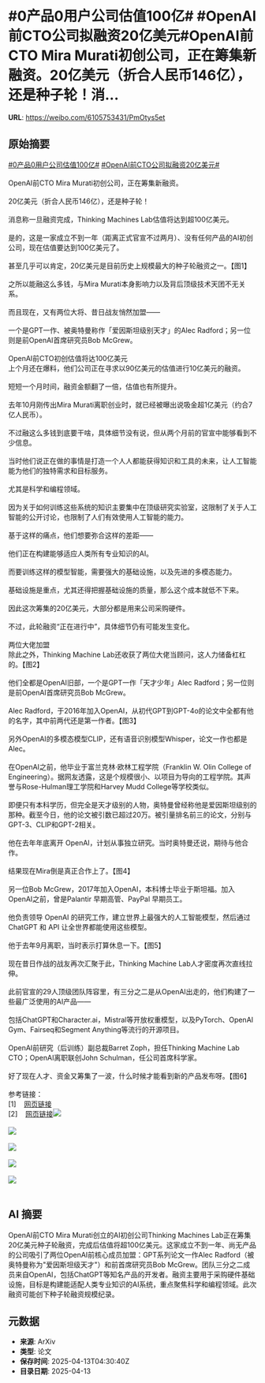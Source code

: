 # #0产品0用户公司估值100亿# #OpenAI前CTO公司拟融资20亿美元#OpenAI前CTO Mira Murati初创公司，正在筹集新融资。20亿美元（折合人民币146亿），还是种子轮！消...

**URL**: https://weibo.com/6105753431/PmOtys5et

## 原始摘要

<a href="https://m.weibo.cn/search?containerid=231522type%3D1%26t%3D10%26q%3D%230%E4%BA%A7%E5%93%810%E7%94%A8%E6%88%B7%E5%85%AC%E5%8F%B8%E4%BC%B0%E5%80%BC100%E4%BA%BF%23&amp;extparam=%230%E4%BA%A7%E5%93%810%E7%94%A8%E6%88%B7%E5%85%AC%E5%8F%B8%E4%BC%B0%E5%80%BC100%E4%BA%BF%23" data-hide=""><span class="surl-text">#0产品0用户公司估值100亿#</span></a> <a href="https://m.weibo.cn/search?containerid=231522type%3D1%26t%3D10%26q%3D%23OpenAI%E5%89%8DCTO%E5%85%AC%E5%8F%B8%E6%8B%9F%E8%9E%8D%E8%B5%8420%E4%BA%BF%E7%BE%8E%E5%85%83%23&amp;extparam=%23OpenAI%E5%89%8DCTO%E5%85%AC%E5%8F%B8%E6%8B%9F%E8%9E%8D%E8%B5%8420%E4%BA%BF%E7%BE%8E%E5%85%83%23" data-hide=""><span class="surl-text">#OpenAI前CTO公司拟融资20亿美元#</span></a><br><br>OpenAI前CTO Mira Murati初创公司，正在筹集新融资。<br><br>20亿美元（折合人民币146亿），还是种子轮！<br><br>消息称一旦融资完成，Thinking Machines Lab估值将达到超100亿美元。<br><br>是的，这是一家成立不到一年（距离正式官宣不过两月）、没有任何产品的AI初创公司，现在估值要达到100亿美元了。<br><br>甚至几乎可以肯定，20亿美元是目前历史上规模最大的种子轮融资之一。【图1】<br><br>之所以能融这么多钱，与Mira Murati本身影响力以及背后顶级技术天团不无关系。<br><br>而且现在，又有两位大将、昔日战友悄然加盟——<br><br>一个是GPT一作、被奥特曼称作「爱因斯坦级别天才」的Alec Radford；另一位则是前OpenAI首席研究员Bob McGrew。<br><br>OpenAI前CTO初创估值将达100亿美元<br>上个月还在爆料，他们公司正在寻求以90亿美元的估值进行10亿美元的融资。<br><br>短短一个月时间，融资金额翻了一倍，估值也有所提升。<br><br>去年10月刚传出Mira Murati离职创业时，就已经被曝出说吸金超1亿美元（约合7亿人民币）。<br><br>不过融这么多钱到底要干啥，具体细节没有说，但从两个月前的官宣中能够看到不少信息。<br><br>当时他们说正在做的事情是打造一个人人都能获得知识和工具的未来，让人工智能能为他们的独特需求和目标服务。<br><br>尤其是科学和编程领域。<br><br>因为关于如何训练这些系统的知识主要集中在顶级研究实验室，这限制了关于人工智能的公开讨论，也限制了人们有效使用人工智能的能力。<br><br>基于这样的痛点，他们想要弥合这样的差距——<br><br>他们正在构建能够适应人类所有专业知识的AI。<br><br>而要训练这样的模型智能，需要强大的基础设施，以及先进的多模态能力。<br><br>基础设施是重点，尤其还得把握基础设施的质量，那么这个成本就低不下来。<br><br>因此这次筹集的20亿美元，大部分都是用来公司采购硬件。<br><br>不过，此轮融资“正在进行中”，具体细节仍有可能发生变化。<br><br>两位大佬加盟<br>除此之外，Thinking Machine Lab还收获了两位大佬当顾问，这人力储备杠杠的。【图2】<br><br>他们全都是OpenAI旧部，一个是GPT一作「天才少年」Alec Radford；另一位则是前OpenAI首席研究员Bob McGrew。<br><br>Alec Radford，于2016年加入OpenAI，从初代GPT到GPT-4o的论文中全都有他的名字，其中前两代还是第一作者。【图3】<br><br>另外OpenAI的多模态模型CLIP，还有语音识别模型Whisper，论文一作也都是Alec。<br><br>在OpenAI之前，他毕业于富兰克林·欧林工程学院（Franklin W. Olin College of Engineering）。据网友透露，这是个规模很小、以项目为导向的工程学院。其声誉与Rose-Hulman理工学院和Harvey Mudd College等学校类似。<br><br>即便只有本科学历，但完全是天才级别的人物，奥特曼曾经称他是爱因斯坦级别的那种。截至今日，他的论文被引数已超过20万。被引量排名前三的论文，分别与GPT-3、CLIP和GPT-2相关。<br><br>他在去年年底离开 OpenAI，计划从事独立研究。当时奥特曼还说，期待与他合作。<br><br>结果现在Mira倒是真正合作上了。【图4】<br><br>另一位Bob McGrew，2017年加入OpenAI，本科博士毕业于斯坦福。加入OpenAI之前，曾是Palantir 早期高管、PayPal 早期员工。<br><br>他负责领导 OpenAI 的研究工作，建立世界上最强大的人工智能模型，然后通过 ChatGPT 和 API 让全世界都能使用这些模型。<br><br>他于去年9月离职，当时表示打算休息一下。【图5】<br><br>现在昔日作战的战友再次汇聚于此，Thinking Machine Lab人才密度再次直线拉伸。<br><br>此前官宣的29人顶级团队阵容里，有三分之二是从OpenAI出走的，他们构建了一些最广泛使用的AI产品——<br><br>包括ChatGPT和Character.ai，Mistral等开放权重模型，以及PyTorch、OpenAI Gym、Fairseq和Segment Anything等流行的开源项目。<br><br>OpenAI前研究（后训练）副总裁Barret Zoph，担任Thinking Machine Lab CTO；OpenAI离职联创John Schulman，任公司首席科学家。<br><br>好了现在人才、资金又筹集了一波，什么时候才能看到新的产品发布呀。【图6】<br><br>参考链接：<br>[1]<a href="https://weibo.cn/sinaurl?u=https%3A%2F%2Fwww.businessinsider.com%2Fmira-murati-new-ai-startup-thinking-machines-funding-2025-4" data-hide=""><span class="url-icon"><img style="width: 1rem;height: 1rem" src="https://h5.sinaimg.cn/upload/2015/09/25/3/timeline_card_small_web_default.png" referrerpolicy="no-referrer"></span><span class="surl-text">网页链接</span></a><br>[2]<a href="https://weibo.cn/sinaurl?u=https%3A%2F%2Ftechcrunch.com%2F2025%2F04%2F08%2Fmira-muratis-ai-startup-gains-prominent-ex-openai-advisers%2F" data-hide=""><span class="url-icon"><img style="width: 1rem;height: 1rem" src="https://h5.sinaimg.cn/upload/2015/09/25/3/timeline_card_small_web_default.png" referrerpolicy="no-referrer"></span><span class="surl-text">网页链接</span></a><img style="" src="https://tvax2.sinaimg.cn/large/006Fd7o3ly1i0d8jibyd9j30h20iggq9.jpg" referrerpolicy="no-referrer"><br><br><img style="" src="https://tvax2.sinaimg.cn/large/006Fd7o3ly1i0d8ji6hqvj30rc08k74k.jpg" referrerpolicy="no-referrer"><br><br><img style="" src="https://tvax1.sinaimg.cn/large/006Fd7o3ly1i0d8jiczlej30b40b4wgq.jpg" referrerpolicy="no-referrer"><br><br><img style="" src="https://tvax3.sinaimg.cn/large/006Fd7o3ly1i0d8ji7neyj306e06m0sw.jpg" referrerpolicy="no-referrer"><br><br><img style="" src="https://tvax1.sinaimg.cn/large/006Fd7o3ly1i0d8jic5upj3085085taf.jpg" referrerpolicy="no-referrer"><br><br>

## AI 摘要

OpenAI前CTO Mira Murati创立的AI初创公司Thinking Machines Lab正在筹集20亿美元种子轮融资，完成后估值将超100亿美元。这家成立不到一年、尚无产品的公司吸引了两位OpenAI前核心成员加盟：GPT系列论文一作Alec Radford（被奥特曼称为"爱因斯坦级天才"）和前首席研究员Bob McGrew。团队三分之二成员来自OpenAI，包括ChatGPT等知名产品的开发者。融资主要用于采购硬件基础设施，目标是构建能适配人类专业知识的AI系统，重点聚焦科学和编程领域。此次融资可能创下种子轮融资规模纪录。

## 元数据

- **来源**: ArXiv
- **类型**: 论文
- **保存时间**: 2025-04-13T04:30:40Z
- **目录日期**: 2025-04-13
